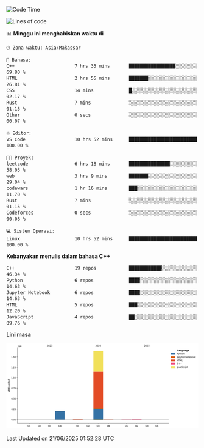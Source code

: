 <!--START_SECTION:waka-->
![Code Time](http://img.shields.io/badge/Code%20Time-287%20hrs%2027%20mins-blue)

![Lines of code](https://img.shields.io/badge/Sejak%20Hello%20World%20aku%20telah%20menulis-1.9%20million%20baris%20kode-blue)

📊 **Minggu ini menghabiskan waktu di** 

```text
🕑︎ Zona waktu: Asia/Makassar

💬 Bahasa: 
C++                      7 hrs 35 mins       █████████████████░░░░░░░░   69.80 % 
HTML                     2 hrs 55 mins       ███████░░░░░░░░░░░░░░░░░░   26.81 % 
CSS                      14 mins             █░░░░░░░░░░░░░░░░░░░░░░░░   02.17 % 
Rust                     7 mins              ░░░░░░░░░░░░░░░░░░░░░░░░░   01.15 % 
Other                    0 secs              ░░░░░░░░░░░░░░░░░░░░░░░░░   00.07 % 

🔥 Editor: 
VS Code                  10 hrs 52 mins      █████████████████████████   100.00 % 

🐱‍💻 Proyek: 
leetcode                 6 hrs 18 mins       ███████████████░░░░░░░░░░   58.03 % 
web                      3 hrs 9 mins        ███████░░░░░░░░░░░░░░░░░░   29.04 % 
codewars                 1 hr 16 mins        ███░░░░░░░░░░░░░░░░░░░░░░   11.70 % 
Rust                     7 mins              ░░░░░░░░░░░░░░░░░░░░░░░░░   01.15 % 
Codeforces               0 secs              ░░░░░░░░░░░░░░░░░░░░░░░░░   00.08 % 

💻 Sistem Operasi: 
Linux                    10 hrs 52 mins      █████████████████████████   100.00 % 
```

**Kebanyakan menulis dalam bahasa C++** 

```text
C++                      19 repos            ████████████░░░░░░░░░░░░░   46.34 % 
Python                   6 repos             ████░░░░░░░░░░░░░░░░░░░░░   14.63 % 
Jupyter Notebook         6 repos             ████░░░░░░░░░░░░░░░░░░░░░   14.63 % 
HTML                     5 repos             ███░░░░░░░░░░░░░░░░░░░░░░   12.20 % 
JavaScript               4 repos             ██░░░░░░░░░░░░░░░░░░░░░░░   09.76 % 
```



**Lini masa**

![Lines of Code chart](https://raw.githubusercontent.com/yusuf601/yusuf601/main/assets/bar_graph.png)


 Last Updated on 21/06/2025 01:52:28 UTC
<!--END_SECTION:waka-->

